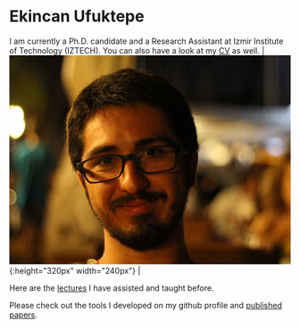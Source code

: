 # Ekincan Ufuktepe
I am currently a Ph.D. candidate and a Research Assistant at Izmir Institute of Technology (IZTECH). You can also have a look at my [CV](CV/EkincanUFUKTEPE_CV.pdf) as well. | ![](/images/headshot.png){:height="320px" width="240px"} |

Here are the [lectures](lectures/prevLectures.md) I have assisted and taught before.

Please check out the tools I developed on my github profile and [published papers](publication/papers.md). 
